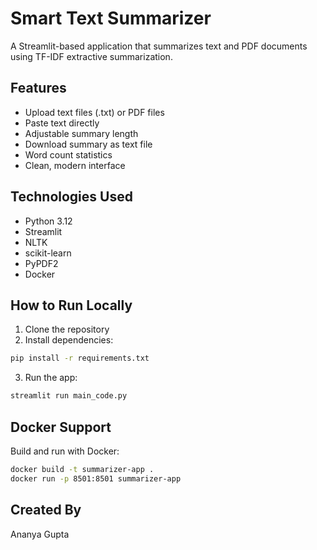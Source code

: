 # Smart Text Summarizer

A Streamlit-based application that summarizes text and PDF documents using TF-IDF extractive summarization.

## Features
- Upload text files (.txt) or PDF files
- Paste text directly
- Adjustable summary length
- Download summary as text file
- Word count statistics
- Clean, modern interface

## Technologies Used
- Python 3.12
- Streamlit
- NLTK
- scikit-learn
- PyPDF2
- Docker

## How to Run Locally
1. Clone the repository
2. Install dependencies:
```bash
pip install -r requirements.txt
```
3. Run the app:
```bash
streamlit run main_code.py
```

## Docker Support
Build and run with Docker:
```bash
docker build -t summarizer-app .
docker run -p 8501:8501 summarizer-app
```

## Created By
Ananya Gupta
